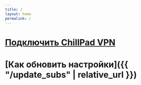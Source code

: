 ```yaml
---
title: /
layout: home
permalink: /
---
```


# [Подключить ChillPad VPN](https://t.me/CP_VPNbot)

# [Как обновить настройки]({{ "/update_subs" | relative_url }})